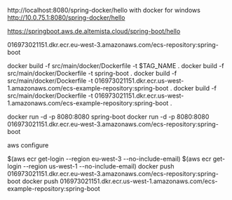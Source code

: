 http://localhost:8080/spring-docker/hello
with docker for windows
http://10.0.75.1:8080/spring-docker/hello

https://springboot.aws.de.altemista.cloud/spring-boot/hello

016973021151.dkr.ecr.eu-west-3.amazonaws.com/ecs-repository:spring-boot

docker build -f src/main/docker/Dockerfile -t $TAG_NAME .
docker build -f src/main/docker/Dockerfile -t spring-boot .
docker build -f src/main/docker/Dockerfile -t 016973021151.dkr.ecr.us-west-1.amazonaws.com/ecs-example-repository:spring-boot .
docker build -f src/main/docker/Dockerfile -t 016973021151.dkr.ecr.us-west-1.amazonaws.com/ecs-example-repository:spring-boot .
  
docker run -d -p 8080:8080 spring-boot 
docker run -d -p 8080:8080 016973021151.dkr.ecr.eu-west-3.amazonaws.com/ecs-repository:spring-boot

aws configure

 $(aws ecr get-login --region eu-west-3 --no-include-email) 
  $(aws ecr get-login --region us-west-1 --no-include-email) 
 docker push 016973021151.dkr.ecr.eu-west-3.amazonaws.com/ecs-repository:spring-boot 
 docker push 016973021151.dkr.ecr.us-west-1.amazonaws.com/ecs-example-repository:spring-boot

  
